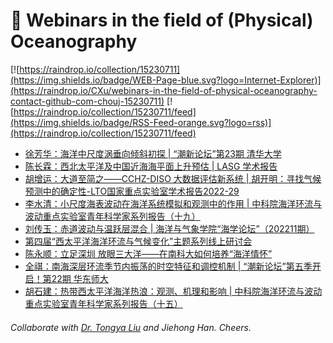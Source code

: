 # 🌊 Webinars in the field of (Physical) Oceanography

[![https://raindrop.io/collection/15230711](https://img.shields.io/badge/WEB-Page-blue.svg?logo=Internet-Explorer)](https://raindrop.io/CXu/webinars-in-the-field-of-physical-oceanography-contact-github-com-chouj-15230711) [![https://raindrop.io/collection/15230711/feed](https://img.shields.io/badge/RSS-Feed-orange.svg?logo=rss)](https://raindrop.io/collection/15230711/feed)

<!-- BLOG-POST-LIST:START -->
- [徐芳华：海洋中尺度涡垂向倾斜初探 | “潮新论坛”第23期 清华大学](https://mp.weixin.qq.com/s/mtfG71iTEsd-PzaLR-xYtA)
- [陈长霖： ​西北太平洋及中国近海海平面上升预估 | LASG 学术报告](https://mp.weixin.qq.com/s/5eYvG6Gz8dGzOMWQKBL-SQ)
- [胡增运：大道至简之——CCHZ-DISO 大数据评估新系统 | 胡开明：寻找气候预测中的确定性-LTO国家重点实验室学术报告2022-29](https://mp.weixin.qq.com/s/tvMJ08V5Cx19rB2uW6DWfw)
- [李水清：小尺度海表波动在海洋系统模拟和观测中的作用 | 中科院海洋环流与波动重点实验室青年科学家系列报告（十九）](https://mp.weixin.qq.com/s/0rwE-22LbGlYGE5Uiv1MRw)
- [刘传玉：赤道波动与温跃层混合 | 海洋与气象学院“海学论坛”（202211期）](https://mp.weixin.qq.com/s/Mw3AnmGsvVIILrQJqpKaVw)
- [第四届“西太平洋海洋环流与气候变化”主题系列线上研讨会](https://mp.weixin.qq.com/s/eQUrKgR53tTQYzjZhhFKRw)
- [陈永顺：立足深圳 放眼三大洋——在南科大如何培养“海洋情怀”](https://mp.weixin.qq.com/s/J7xTq6gvYZhjiXpC42bZKw)
- [全祺：南海深层环流季节内振荡的时空特征和调控机制 | “潮新论坛”第五季开启！第22期 华东师大](https://mp.weixin.qq.com/s/jeT9nROldzmIB_kpWwYgww)
- [胡石建：热带西太平洋海洋热浪：观测、机理和影响 | 中科院海洋环流与波动重点实验室青年科学家系列报告（十五）](https://mp.weixin.qq.com/s/_kTJ4bnXDUQCxbfTLqrYuw)
<!-- BLOG-POST-LIST:END -->

###### Collaborate with [Dr. Tongya Liu](https://liutongya.github.io/) and Jiehong Han. Cheers.
